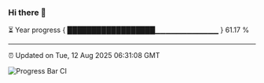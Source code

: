 ### Hi there 👋

⏳ Year progress { ██████████████████▁▁▁▁▁▁▁▁▁▁▁▁ } 61.17 %

---

⏰ Updated on Tue, 12 Aug 2025 06:31:08 GMT

![Progress Bar CI](https://github.com/liununu/liununu/workflows/Progress%20Bar%20CI/badge.svg)
